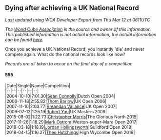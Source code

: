 ## Dying after achieving a UK National Record 

*Last updated using WCA Developer Export from Thu Mar 12 at 0611UTC*

*The [World Cube Association](https://www.worldcubeassociation.org) is the source and owner of this information. This published information is not actual information, the actual information can be found [here](https://www.worldcubeassociation.org/results).*

Once you achieve a UK National Record, you instantly 'die' and never compete again. What do the national records look like now?

*Records are all taken to occur on the final day of a competition*

#### 555

|Date|Single|Name|Competition|  
|--|--|--|--|--|--|  
|2004-10-10|7:01.30|[Sean Connolly](https://www.worldcubeassociation.org/persons/2004CONN01)|Dutch Open 2004|  
|2006-11-18|2:55.82|[Thom Barlow](https://www.worldcubeassociation.org/persons/2006BARL01)|UK Open 2006|  
|2007-11-10|2:03.77|[Breandan Vallance](https://www.worldcubeassociation.org/persons/2007VALL01)|UK Open 2007|  
|2009-07-12|1:25.19|[Robert Yau](https://www.worldcubeassociation.org/persons/2009YAUR01)|UK Masters 2009|  
|2015-08-02|1:22.73|[Christopher Morris](https://www.worldcubeassociation.org/persons/2013MORR03)|The Glorious North 2015|  
|2017-11-26|1:18.29|[Mark Ostrom](https://www.worldcubeassociation.org/persons/2017OSTR01)|Weston-super-Mare Open 2017|  
|2018-03-18|1:18.19|[Jordan Hollingsworth](https://www.worldcubeassociation.org/persons/2016HOLL02)|Guildford Open 2018|  
|2018-04-15|1:16.27|[Theo Hutchings](https://www.worldcubeassociation.org/persons/2014HUTC02)|High Wycombe Open 2018|  
